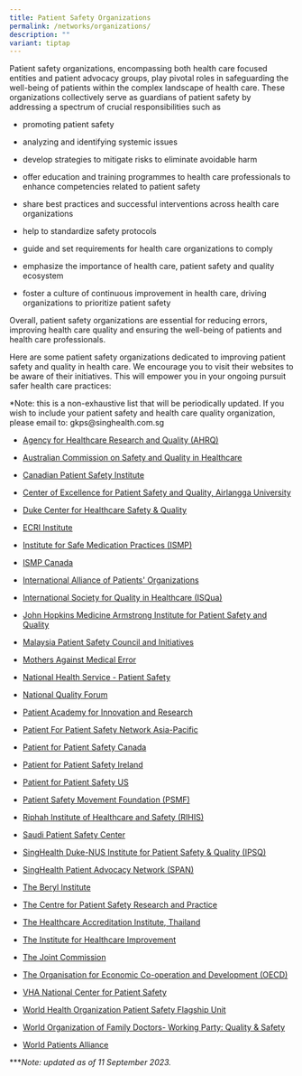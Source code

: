 ```yaml
---
title: Patient Safety Organizations
permalink: /networks/organizations/
description: ""
variant: tiptap
---
```

<p>Patient safety organizations, encompassing both health care focused entities and patient advocacy groups, play pivotal roles in safeguarding the well-being of patients within the complex landscape of health care. These organizations collectively serve as guardians of patient safety by addressing a spectrum of crucial responsibilities such as</p><ul data-tight="true" class="tight"><li><p>promoting patient safety</p></li><li><p>analyzing and identifying systemic issues</p></li><li><p>develop strategies to mitigate risks to eliminate avoidable harm</p></li><li><p>offer education and training programmes to health care professionals to enhance competencies related to patient safety</p></li><li><p>share best practices and successful interventions across health care organizations</p></li><li><p>help to standardize safety protocols</p></li><li><p>guide and set requirements for health care organizations to comply</p></li><li><p>emphasize the importance of health care, patient safety and quality ecosystem</p></li><li><p>foster a culture of continuous improvement in health care, driving organizations to prioritize patient safety</p></li></ul><p>Overall, patient safety organizations are essential for reducing errors, improving health care quality and ensuring the well-being of patients and health care professionals.</p><p>Here are some patient safety organizations dedicated to improving patient safety and quality in health care. We encourage you to visit their websites to be aware of their initiatives. This will empower you in your ongoing pursuit safer health care practices:</p><p>*Note: this is a non-exhaustive list that will be periodically updated. If you wish to include your patient safety and health care quality organization, please email to: gkps@singhealth.com.sg</p><ul data-tight="true" class="tight"><li><p><a href="https://www.ahrq.gov/" rel="noopener noreferrer nofollow" target="_blank">Agency for Healthcare Research and Quality (AHRQ)</a></p></li><li><p><a href="https://www.safetyandquality.gov.au/" rel="noopener noreferrer nofollow" target="_blank">Australian Commission on Safety and Quality in Healthcare</a></p></li><li><p><a href="https://www.patientsafetyinstitute.ca/en/Pages/default.aspx" rel="noopener noreferrer nofollow" target="_blank">Canadian Patient Safety Institute</a></p></li><li><p><a href="https://scholar.unair.ac.id/en/organisations/center-for-patient-safety-research" rel="noopener noreferrer nofollow" target="_blank">Center of Excellence for Patient Safety and Quality, Airlangga University</a></p></li><li><p><a href="https://hsq.dukehealth.org/" rel="noopener noreferrer nofollow" target="_blank">Duke Center for Healthcare Safety &amp; Quality</a></p></li><li><p><a href="https://www.ecri.org/" rel="noopener noreferrer nofollow" target="_blank">ECRI Institute</a></p></li><li><p><a href="https://www.ismp.org/" rel="noopener noreferrer nofollow" target="_blank">Institute for Safe Medication Practices (ISMP)</a></p></li><li><p><a href="https://ismpcanada.ca/" rel="noopener noreferrer nofollow" target="_blank">ISMP Canada</a></p></li><li><p><a href="https://www.iapo.org.uk/" rel="noopener noreferrer nofollow" target="_blank">International Alliance of Patients' Organizations</a></p></li><li><p><a href="https://isqua.org/" rel="noopener noreferrer nofollow" target="_blank">International Society for Quality in Healthcare (ISQua)</a></p></li><li><p><a href="https://www.hopkinsmedicine.org/armstrong-institute/about" rel="noopener noreferrer nofollow" target="_blank">John Hopkins Medicine Armstrong Institute for Patient Safety and Quality</a></p></li><li><p><a href="https://patientsafety.moh.gov.my/v2/" rel="noopener noreferrer nofollow" target="_blank">Malaysia Patient Safety Council and Initiatives</a></p></li><li><p><a href="https://www.hifa.org/support/supporting-organisations/mothers-against-medical-error-mame" rel="noopener noreferrer nofollow" target="_blank">Mothers Against Medical Error</a></p></li><li><p><a href="https://www.england.nhs.uk/patient-safety/" rel="noopener noreferrer nofollow" target="_blank">National Health Service - Patient Safety</a></p></li><li><p><a href="https://www.qualityforum.org/Home.aspx" rel="noopener noreferrer nofollow" target="_blank">National Quality Forum</a></p></li><li><p><a href="https://www.pairacademy.org/" rel="noopener noreferrer nofollow" target="_blank">Patient Academy for Innovation and Research</a></p></li><li><p><a href="https://calltoaction.pairacademy.org/index.php" rel="noopener noreferrer nofollow" target="_blank">Patient For Patient Safety Network Asia-Pacific</a></p></li><li><p><a href="https://www.healthcareexcellence.ca/en/what-we-do/all-programs/patients-for-patient-safety-canada/" rel="noopener noreferrer nofollow" target="_blank">Patient for Patient Safety Canada</a></p></li><li><p><a href="https://patientsforpatientsafety.ie/" rel="noopener noreferrer nofollow" target="_blank">Patient for Patient Safety Ireland</a></p></li><li><p><a href="https://www.pfps.us/" rel="noopener noreferrer nofollow" target="_blank">Patient for Patient Safety US</a></p></li><li><p><a href="https://psmf.org/" rel="noopener noreferrer nofollow" target="_blank">Patient Safety Movement Foundation (PSMF)</a></p></li><li><p><a href="https://rihis.riphah.edu.pk/" rel="noopener noreferrer nofollow" target="_blank">Riphah Institute of Healthcare and Safety (RIHIS)</a></p></li><li><p><a href="https://www.spsc.gov.sa/English/Public/Pages/default.aspx" rel="noopener noreferrer nofollow" target="_blank">Saudi Patient Safety Center</a></p></li><li><p><a href="https://www.singhealthdukenus.com.sg/ipsq" rel="noopener noreferrer nofollow" target="_blank">SingHealth Duke-NUS Institute for Patient Safety &amp; Quality (IPSQ)</a></p></li><li><p><a href="https://www.singhealthdukenus.com.sg/ipsq/singhealth-patient-advocacy-network" rel="noopener noreferrer nofollow" target="_blank">SingHealth Patient Advocacy Network (SPAN)</a></p></li><li><p><a href="https://theberylinstitute.org/" rel="noopener noreferrer nofollow" target="_blank">The Beryl Institute</a></p></li><li><p><a href="http://www.patientsafetyresearch.org/" rel="noopener noreferrer nofollow" target="_blank">The Centre for Patient Safety Research and Practice</a></p></li><li><p><a href="https://www.ha.or.th/EN/Home" rel="noopener noreferrer nofollow" target="_blank">The Healthcare Accreditation Institute, Thailand</a></p></li><li><p><a href="https://www.ihi.org/" rel="noopener noreferrer nofollow" target="_blank">The Institute for Healthcare Improvement</a></p></li><li><p><a href="https://www.jointcommission.org/" rel="noopener noreferrer nofollow" target="_blank">The Joint Commission</a></p></li><li><p><a href="https://www.oecd.org/health/patient-safety.htm" rel="noopener noreferrer nofollow" target="_blank">The Organisation for Economic Co-operation and Development (OECD)</a></p></li><li><p><a href="https://www.patientsafety.va.gov/" rel="noopener noreferrer nofollow" target="_blank">VHA National Center for Patient Safety</a></p></li><li><p><a href="https://www.who.int/teams/integrated-health-services/patient-safety" rel="noopener noreferrer nofollow" target="_blank">World Health Organization Patient Safety Flagship Unit</a></p></li><li><p><a href="https://www.globalfamilydoctor.com/groups/WorkingParties/QualitySafety.aspx" rel="noopener noreferrer nofollow" target="_blank">World Organization of Family Doctors- Working Party: Quality &amp; Safety</a></p></li><li><p><a href="https://www.worldpatientsalliance.org/" rel="noopener noreferrer nofollow" target="_blank">World Patients Alliance</a></p></li></ul><p>***<em>Note: updated as of 11 September 2023.</em></p>